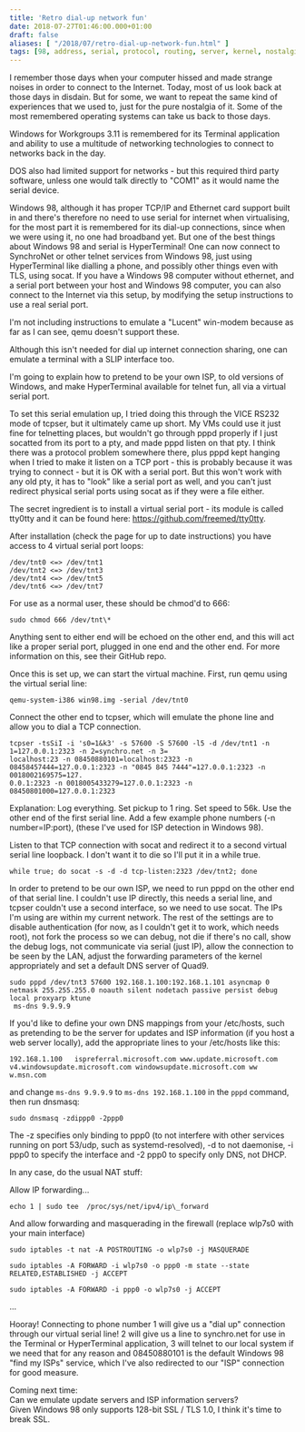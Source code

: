 ```yaml
---
title: 'Retro dial-up network fun'
date: 2018-07-27T01:46:00.000+01:00
draft: false
aliases: [ "/2018/07/retro-dial-up-network-fun.html" ]
tags: [98, address, serial, protocol, routing, server, kernel, nostalgia, dial-up, nat, windows, linux, modem, internet, emulation, isp, dialup, emulate, network]
---
```


I remember those days when your computer hissed and made strange noises in order to connect to the Internet. Today, most of us look back at those days in disdain. But for some, we want to repeat the same kind of experiences that we used to, just for the pure nostalgia of it. Some of the most remembered operating systems can take us back to those days.  
  
Windows for Workgroups 3.11 is remembered for its Terminal application and ability to use a multitude of networking technologies to connect to networks back in the day.  
  
DOS also had limited support for networks - but this required third party software, unless one would talk directly to "COM1" as it would name the serial device.  
  
Windows 98, although it has proper TCP/IP and Ethernet card support built in and there's therefore no need to use serial for internet when virtualising, for the most part it is remembered for its dial-up connections, since when we were using it, no one had broadband yet. But one of the best things about Windows 98 and serial is HyperTerminal! One can now connect to SynchroNet or other telnet services from Windows 98, just using HyperTerminal like dialling a phone, and possibly other things even with TLS, using socat. If you have a Windows 98 computer without ethernet, and a serial port between your host and Windows 98 computer, you can also connect to the Internet via this setup, by modifying the setup instructions to use a real serial port.  
  
I'm not including instructions to emulate a "Lucent" win-modem because as far as I can see, qemu doesn't support these.  
  
Although this isn't needed for dial up internet connection sharing, one can emulate a terminal with a SLIP interface too.  
  
I'm going to explain how to pretend to be your own ISP, to old versions of Windows, and make HyperTerminal available for telnet fun, all via a virtual serial port.  
  
To set this serial emulation up, I tried doing this through the VICE RS232 mode of tcpser, but it ultimately came up short. My VMs could use it just fine for telnetting places, but wouldn't go through pppd properly if I just socatted from its port to a pty, and made pppd listen on that pty. I think there was a protocol problem somewhere there, plus pppd kept hanging when I tried to make it listen on a TCP port - this is probably because it was trying to connect - but it is OK with a serial port. But this won't work with any old pty, it has to "look" like a serial port as well, and you can't just redirect physical serial ports using socat as if they were a file either.  
  
The secret ingredient is to install a virtual serial port - its module is called tty0tty and it can be found here: https://github.com/freemed/tty0tty.  
  
After installation (check the page for up to date instructions) you have access to 4 virtual serial port loops:  
```
/dev/tnt0 <=> /dev/tnt1  
/dev/tnt2 <=> /dev/tnt3  
/dev/tnt4 <=> /dev/tnt5  
/dev/tnt6 <=> /dev/tnt7  
```
For use as a normal user, these should be chmod'd to 666:  
```  
sudo chmod 666 /dev/tnt\*  
```
Anything sent to either end will be echoed on the other end, and this will act like a proper serial port, plugged in one end and the other end. For more information on this, see their GitHub repo.  
  
Once this is set up, we can start the virtual machine. First, run qemu using the virtual serial line:  
```  
qemu-system-i386 win98.img -serial /dev/tnt0  
```
  

Connect the other end to tcpser, which will emulate the phone line and allow you to dial a TCP connection.  
```
tcpser -tsSiI -i 's0=1&k3' -s 57600 -S 57600 -l5 -d /dev/tnt1 -n 1=127.0.0.1:2323 -n 2=synchro.net -n 3=  
localhost:23 -n 08450880101=localhost:2323 -n 08458457444=127.0.0.1:2323 -n "0845 845 7444"=127.0.0.1:2323 -n 0018002169575=127.  
0.0.1:2323 -n 0018005433279=127.0.0.1:2323 -n 08450801000=127.0.0.1:2323
```  
  
Explanation: Log everything. Set pickup to 1 ring. Set speed to 56k. Use the other end of the first serial line. Add a few example phone numbers (-n number=IP:port), (these I've used for ISP detection in Windows 98).  
  
Listen to that TCP connection with socat and redirect it to a second virtual serial line loopback. I don't want it to die so I'll put it in a while true.  
```  
while true; do socat -s -d -d tcp-listen:2323 /dev/tnt2; done  
```
  

In order to pretend to be our own ISP, we need to run pppd on the other end of that serial line. I couldn't use IP directly, this needs a serial line, and tcpser couldn't use a second interface, so we need to use socat. The IPs I'm using are within my current network. The rest of the settings are to disable authentication (for now, as I couldn't get it to work, which needs root), not fork the process so we can debug, not die if there's no call, show the debug logs, not communicate via serial (just IP), allow the connection to be seen by the LAN, adjust the forwarding parameters of the kernel appropriately and set a default DNS server of Quad9.  
  
```  
sudo pppd /dev/tnt3 57600 192.168.1.100:192.168.1.101 asyncmap 0 netmask 255.255.255.0 noauth silent nodetach passive persist debug local proxyarp ktune  
 ms-dns 9.9.9.9  
``` 
If you'd like to define your own DNS mappings from your /etc/hosts, such as pretending to be the server for updates and ISP information (if you host a web server locally), add the appropriate lines to your /etc/hosts like this:  
```  
192.168.1.100   ispreferral.microsoft.com www.update.microsoft.com v4.windowsupdate.microsoft.com windowsupdate.microsoft.com ww  
w.msn.com  
```  
and change `ms-dns 9.9.9.9` to `ms-dns 192.168.1.100` in the `pppd` command, then run dnsmasq:  
```  
sudo dnsmasq -zdippp0 -2ppp0  
```
The -z specifies only binding to ppp0 (to not interfere with other services running on port 53/udp, such as systemd-resolved), -d to not daemonise, -i ppp0 to specify the interface and -2 ppp0 to specify only DNS, not DHCP.  
  
  
In any case, do the usual NAT stuff:  
  
Allow IP forwarding...  
```
echo 1 | sudo tee  /proc/sys/net/ipv4/ip\_forward  
```
  

And allow forwarding and masquerading in the firewall (replace wlp7s0 with your main interface)  
```
sudo iptables -t nat -A POSTROUTING -o wlp7s0 -j MASQUERADE  
  
sudo iptables -A FORWARD -i wlp7s0 -o ppp0 -m state --state RELATED,ESTABLISHED -j ACCEPT  
  
sudo iptables -A FORWARD -i ppp0 -o wlp7s0 -j ACCEPT
```
...  
  
Hooray! Connecting to phone number 1 will give us a "dial up" connection through our virtual serial line! 2 will give us a line to synchro.net for use in the Terminal or HyperTerminal application, 3 will telnet to our local system if we need that for any reason and 08450880101 is the default Windows 98 "find my ISPs" service, which I've also redirected to our "ISP" connection for good measure.  
  
Coming next time:  
Can we emulate update servers and ISP information servers?  
Given Windows 98 only supports 128-bit SSL / TLS 1.0, I think it's time to break SSL.